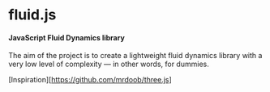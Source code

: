 fluid.js
========

#### JavaScript Fluid Dynamics library ####

The aim of the project is to create a lightweight fluid dynamics library with a very low level of complexity — in other words, for dummies.

[Inspiration][https://github.com/mrdoob/three.js]